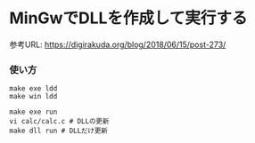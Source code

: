 ﻿# MinGwでDLLを作成して実行する
参考URL: https://digirakuda.org/blog/2018/06/15/post-273/

### 使い方
```
make exe ldd
make win ldd
```

```
make exe run
vi calc/calc.c # DLLの更新
make dll run # DLLだけ更新
```
